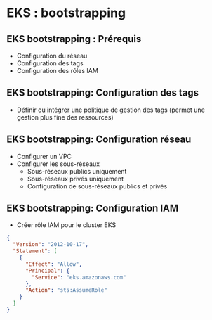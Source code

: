 # EKS : bootstrapping

## EKS bootstrapping : Prérequis

- Configuration du réseau
- Configuration des tags
- Configuration des rôles IAM

## EKS bootstrapping: Configuration des tags

- Définir ou intégrer une politique de gestion des tags
(permet une gestion plus fine des ressources)

## EKS bootstrapping: Configuration réseau

  - Configurer un VPC
  - Configurer les sous-réseaux
    - Sous-réseaux publics uniquement
    - Sous-réseaux privés uniquement
    - Configuration de sous-réseaux publics et privés

## EKS bootstrapping: Configuration IAM

- Créer rôle IAM pour le cluster EKS

```json
{
  "Version": "2012-10-17",
  "Statement": [
    {
      "Effect": "Allow",
      "Principal": {
        "Service": "eks.amazonaws.com"
      },
      "Action": "sts:AssumeRole"
    }
  ]
}
```

